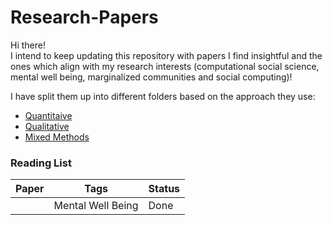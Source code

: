 # Research-Papers
Hi there!\
I intend to keep updating this repository with papers I find insightful and the ones which align with my research interests (computational social science, mental well being, marginalized communities and social computing)!

I have split them up into different folders based on the approach they use:
- [Quantitaive](https://github.com/epicalyx/Research-Papers/tree/master/Quantitative) 
- [Qualitative](https://github.com/epicalyx/Research-Papers/tree/master/Qualitative)
- [Mixed Methods](https://github.com/epicalyx/Research-Papers/tree/master/Mixed%20Methods)

### Reading List
| Paper | Tags | Status |
| --- | --- | --- |
| []() | Mental Well Being | Done |
